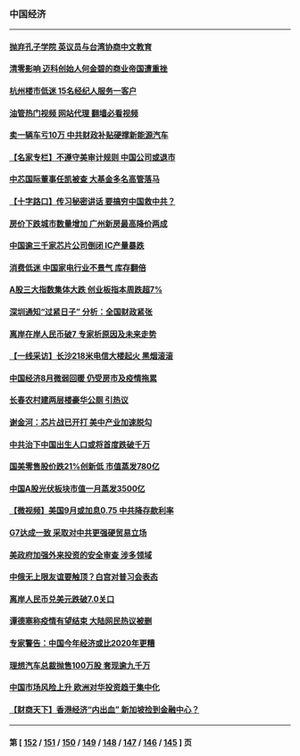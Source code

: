 ### 中国经济
---
#### [抛弃孔子学院 英议员与台湾协商中文教育](../../pages/ncid283/n13827695.md?09190845) 
#### [清零影响 迈科创始人何金碧的商业帝国遭重挫](../../pages/ncid283/n13827674.md?09190845) 
#### [杭州楼市低迷 15名经纪人服务一客户](../../pages/ncid283/n13827553.md?09190845) 
#### [油管热门视频 网站代理 翻墙必看视频](http://209.222.30.114:81/youtube.html?09190845)
#### [卖一辆车亏10万 中共财政补贴硬撑新能源汽车](../../pages/ncid283/n13827441.md?09190845) 
#### [【名家专栏】不遵守美审计规则 中国公司或退市](../../pages/ncid283/n13827189.md?09190845) 
#### [中芯国际董事任凯被查 大基金多名高管落马](../../pages/ncid283/n13827358.md?09190845) 
#### [【十字路口】传习秘密讲话 要搞穷中国救中共？](../../pages/ncid283/n13827161.md?09190845) 
#### [房价下跌城市数量增加 广州新房最高降价两成](../../pages/ncid283/n13827272.md?09190845) 
#### [中国逾三千家芯片公司倒闭 IC产量暴跌](../../pages/ncid283/n13827065.md?09190845) 
#### [消费低迷 中国家电行业不景气 库存翻倍](../../pages/ncid283/n13826996.md?09190845) 
#### [A股三大指数集体大跌 创业板指本周跌超7%](../../pages/ncid283/n13826865.md?09190845) 
#### [深圳通知“过紧日子” 分析：全国财政紧张](../../pages/ncid283/n13826731.md?09190845) 
#### [离岸在岸人民币破7 专家析原因及未来走势](../../pages/ncid283/n13826584.md?09190845) 
#### [【一线采访】长沙218米电信大楼起火 黑烟滚滚](../../pages/ncid283/n13826437.md?09190845) 
#### [中国经济8月微弱回暖 仍受房市及疫情拖累](../../pages/ncid283/n13826419.md?09190845) 
#### [长春农村建两层楼豪华公厕 引热议](../../pages/ncid283/n13826320.md?09190845) 
#### [谢金河：芯片战已开打 美中产业加速脱勾](../../pages/ncid283/n13826293.md?09190845) 
#### [中共治下中国出生人口或将首度跌破千万](../../pages/ncid283/n13826208.md?09190845) 
#### [国美零售股价跌21%创新低 市值蒸发780亿](../../pages/ncid283/n13826019.md?09190845) 
#### [中国A股光伏板块市值一月蒸发3500亿](../../pages/ncid283/n13825934.md?09190845) 
#### [【微视频】美国9月或加息0.75 中共降存款利率](../../pages/ncid283/n13825209.md?09190845) 
#### [G7达成一致 采取对中共更强硬贸易立场](../../pages/ncid283/n13825890.md?09190845) 
#### [美政府加强外来投资的安全审查 涉多领域](../../pages/ncid283/n13825804.md?09190845) 
#### [中俄无上限友谊要触顶？白宫对普习会表态](../../pages/ncid283/n13825739.md?09190845) 
#### [离岸人民币兑美元跌破7.0关口](../../pages/ncid283/n13825684.md?09190845) 
#### [谭德塞称疫情有望结束 大陆网民热议被删](../../pages/ncid283/n13825602.md?09190845) 
#### [专家警告：中国今年经济或比2020年更糟](../../pages/ncid283/n13825576.md?09190845) 
#### [理想汽车总裁抛售100万股 套现逾九千万](../../pages/ncid283/n13825472.md?09190845) 
#### [中国市场风险上升 欧洲对华投资趋于集中化](../../pages/ncid283/n13825324.md?09190845) 
#### [【财商天下】香港经济“内出血” 新加坡捡到金融中心？](../../pages/ncid283/n13825124.md?09190845) 

---
#### 第 [ [152](./152.md?09190845) / [151](./151.md?09190845) / [150](./150.md?09190845) / [149](./149.md?09190845) / [148](./148.md?09190845) / [147](./147.md?09190845) / [146](./146.md?09190845) / [145](./145.md?09190845) ] 页
